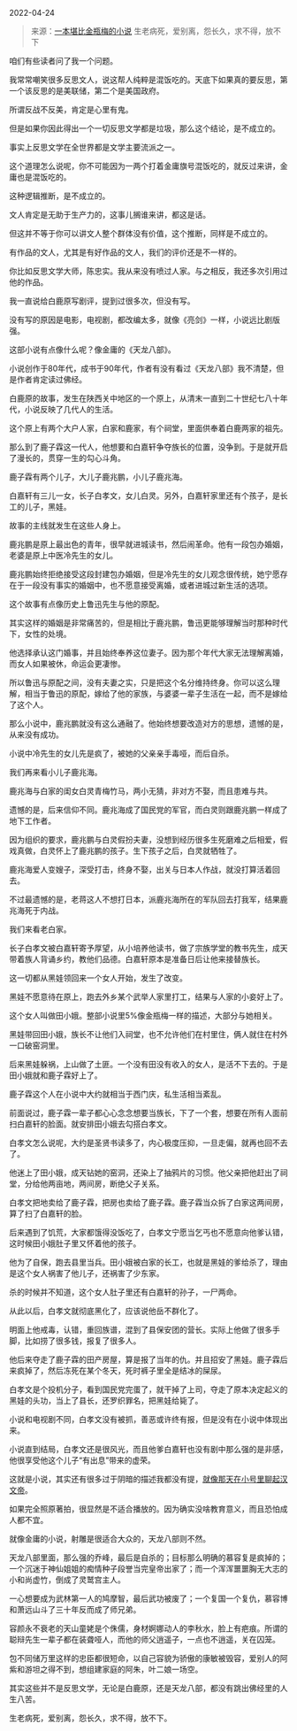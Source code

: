 2022-04-24

> 来源：[一本堪比金瓶梅的小说](http://mp.weixin.qq.com/s?__biz=MzU3NDc5Nzc0NQ==&mid=2247515985&idx=2&sn=5ccfb7eb62ba3802bf28a0bc94e4d9ca&chksm=fd2e1d8fca59949985157ed744f57977ff9e844bbad3fbecc4d870bcd6661fb50cfaa23d867f&scene=27#wechat_redirect)
> 生老病死，爱别离，怨长久，求不得，放不下

咱们有些读者问了我一个问题。  

  

我常常嘲笑很多反思文人，说这帮人纯粹是混饭吃的。天底下如果真的要反思，第一个该反思的是美联储，第二个是美国政府。

  

所谓反战不反美，肯定是心里有鬼。  

  

但是如果你因此得出一个一切反思文学都是垃圾，那么这个结论，是不成立的。  

  

事实上反思文学在全世界都是文学主要流派之一。  

  

这个道理怎么说呢，你不可能因为一两个打着金庸旗号混饭吃的，就反过来讲，金庸也是混饭吃的。

  

这种逻辑推断，是不成立的。  

  

文人肯定是无助于生产力的，这事儿搁谁来讲，都这是话。

  

但这并不等于你可以讲文人整个群体没有价值，这个推断，同样是不成立的。

  

有作品的文人，尤其是有好作品的文人，我们的评价还是不一样的。  

  

你比如反思文学大师，陈忠实。我从来没有喷过人家。与之相反，我还多次引用过他的作品。

  

我一直说给白鹿原写剧评，提到过很多次，但没有写。  

  

没有写的原因是电影，电视剧，都改编太多，就像《亮剑》一样，小说远比剧版强。

  

这部小说有点像什么呢？像金庸的《天龙八部》。  

  

小说创作于80年代，成书于90年代，作者有没有看过《天龙八部》我不清楚，但是作者肯定读过佛经。

  

白鹿原的故事，发生在陕西关中地区的一个原上，从清末一直到二十世纪七八十年代，小说反映了几代人的生活。

  

这个原上有两个大户人家，白家和鹿家，有个祠堂，里面供奉着白鹿两家的祖先。  

  

那么到了鹿子霖这一代人，他想要和白嘉轩争夺族长的位置，没争到。于是就开启了漫长的，贯穿一生的勾心斗角。  

  

鹿子霖有两个儿子，大儿子鹿兆鹏，小儿子鹿兆海。

白嘉轩有三儿一女，长子白孝文，女儿白灵。另外，白嘉轩家里还有个孩子，是长工的儿子，黑娃。

  

故事的主线就发生在这些人身上。  

  

鹿兆鹏是原上最出色的青年，很早就进城读书，然后闹革命。他有一段包办婚姻，老婆是原上中医冷先生的女儿。

  

鹿兆鹏始终拒绝接受这段封建包办婚姻，但是冷先生的女儿观念很传统，她宁愿存在于一段没有事实的婚姻中，也不愿意接受离婚，或者进城过新生活的选项。

  

这个故事有点像历史上鲁迅先生与他的原配。  

  

其实这样的婚姻是非常痛苦的，但是相比于鹿兆鹏，鲁迅更能够理解当时那种时代下，女性的处境。

  

他选择承认这门婚事，并且始终奉养这位妻子。因为那个年代大家无法理解离婚，而女人如果被休，命运会更凄惨。  

  

所以鲁迅与原配之间，没有夫妻之实，只是把这个名分维持终身。你可以这么理解，相当于鲁迅的原配，嫁给了他的家族，与婆婆一辈子生活在一起，而不是嫁给了这个人。

  

那么小说中，鹿兆鹏就没有这么通融了。他始终想要改造对方的思想，遗憾的是，从来没有成功。

  

小说中冷先生的女儿先是疯了，被她的父亲亲手毒哑，而后自杀。

  

我们再来看小儿子鹿兆海。

  

鹿兆海与白家的闺女白灵青梅竹马，两小无猜，非对方不娶，而且患难与共。

  

遗憾的是，后来信仰不同。鹿兆海成了国民党的军官，而白灵则跟鹿兆鹏一样成了地下工作者。

  

因为组织的要求，鹿兆鹏与白灵假扮夫妻，没想到经历很多生死磨难之后相爱，假戏真做，白灵怀上了鹿兆鹏的孩子。生下孩子之后，白灵就牺牲了。

  

鹿兆海爱人变嫂子，深受打击，终身不娶，出关与日本人作战，就没打算活着回去。

  

不过最遗憾的是，老蒋这人不想打日本，派鹿兆海所在的军队回去打我军，结果鹿兆海死于内战。

  

我们来看老白家。  

  

长子白孝文被白嘉轩寄予厚望，从小培养他读书，做了宗族学堂的教书先生，成天带着族人背诵乡约，教他们品德。白嘉轩原本是准备日后让他来接替族长。  

  

这一切都从黑娃领回来一个女人开始，发生了改变。

  

黑娃不愿意待在原上，跑去外乡某个武举人家里打工，结果与人家的小妾好上了。

  

这个女人叫做田小娥。整部小说里5%像金瓶梅一样的描述，大部分与她相关。  

  

黑娃带回田小娥，族长不让他们入祠堂，也不允许他们在村里住，俩人就住在村外一口破窑洞里。

  

后来黑娃躲祸，上山做了土匪。一个没有田没有收入的女人，是活不下去的。于是田小娥就和鹿子霖好上了。

  

鹿子霖这个人在小说中大约就相当于西门庆，私生活相当紊乱。

  

前面说过，鹿子霖一辈子都心心念念想要当族长，下了一个套，想要在所有人面前扫白嘉轩的脸面。就安排田小娥去勾搭白孝文。

  

白孝文怎么说呢，大约是圣贤书读多了，内心极度压抑，一旦走偏，就再也回不去了。

  

他迷上了田小娥，成天钻她的窑洞，还染上了抽鸦片的习惯。他父亲把他赶出了祠堂，分给他两亩地，两间房，断绝父子关系。

  

白孝文把地卖给了鹿子霖，把房也卖给了鹿子霖。鹿子霖当众拆了白家这两间房，算了扫了白嘉轩的脸。

  

后来遇到了饥荒，大家都饿得没饭吃了，白孝文宁愿当乞丐也不愿意向他爹认错，这时候田小娥肚子里又怀着他的孩子。

  

他为了自保，跑去县里当兵。田小娥被白家的长工，也就是黑娃的爹给杀了，理由是这个女人祸害了他儿子，还祸害了少东家。

  

杀的时候并不知道，这个女人肚子里还有白嘉轩的孙子，一尸两命。  

  

从此以后，白孝文就彻底黑化了，应该说他岳不群化了。

  

明面上他戒毒，认错，重回族谱，混到了县保安团的营长。实际上他做了很多手脚，比如捞了很多钱，报复了很多人。

  

他后来夺走了鹿子霖的田产房屋，算是报了当年的仇。并且招安了黑娃。鹿子霖后来疯掉了，然后冻死在某个冬天，死时裤子里全是结冰的屎尿。

  

白孝文是个投机分子，看到国民党完蛋了，就干掉了上司，夺走了原本决定起义的黑娃的头功，当上了县长，还罗织罪名，把黑娃给毙了。

  

小说和电视剧不同，白孝文没有被抓，善恶或许终有报，但是没有在小说中体现出来。

  

小说直到结局，白孝文还是很风光，而且他爹白嘉轩也没有剧中那么强的是非感，他很享受他这个儿子“有出息”带来的虚荣。

  

这就是小说，其实还有很多过于阴暗的描述我都没有提，[就像那天在小号里聊起汉文帝](http://mp.weixin.qq.com/s?__biz=MzU3NDc5Nzc0NQ==&mid=2247515069&idx=1&sn=6306550c82af8fdfce866bc327d3b4af&chksm=fd2e1963ca59907554cfd2422862abdd496e534975abc0f6f614a6dab41f83b2927e1b06f3bf&scene=21#wechat_redirect)。

  

如果完全照原著拍，很显然是不适合播放的。因为确实没啥教育意义，而且恐怕成人都不宜。

  

就像金庸的小说，射雕是很适合大众的，天龙八部则不然。  

  

天龙八部里面，那么强的乔峰，最后是自杀的；目标那么明确的慕容复是疯掉的；一个沉迷于神仙姐姐的痴情种子段誉当完皇帝出家了；而一个浑浑噩噩胸无大志的小和尚虚竹，倒成了灵鹫宫主人。

  

一心想要成为武林第一人的鸠摩智，最后武功被废了；一个复国一个复仇，慕容博和萧远山斗了三十年反而成了师兄弟。

  

容颜永不衰老的天山童姥是个侏儒，身材婀娜动人的李秋水，脸上有疤痕。所谓的聪辩先生一辈子都在装聋哑人，而他的师父逍遥子，一点也不逍遥，关在囚笼。

  

包不同储万里这样的忠臣都很短命，以自己容貌为骄傲的康敏被毁容，爱别人的阿紫和游坦之得不到，想组建家庭的阿朱，叶二娘一场空。

  

其实这些并不是反思文学，无论是白鹿原，还是天龙八部，都没有跳出佛经里的人生八苦。

  

生老病死，爱别离，怨长久，求不得，放不下。

